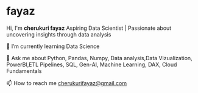 # fayaz
Hi, I'm **cherukuri fayaz**
Aspiring Data Scientist | Passionate about uncovering insights through data analysis

🌱 I’m currently learning Data Science

💬 Ask me about Python, Pandas, Numpy, Data analysis,Data Vizualization, PowerBI,ETL Pipelines, SQL, Gen-AI, Machine Learning, DAX, Cloud Fundamentals

📫 How to reach me cherukurifayaz@gmail.com

